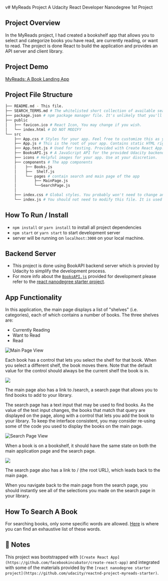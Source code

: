 v# MyReads Project
A Udacity React Developer Nanodegree 1st Project

## Project Overview
In the MyReads project, I had created a bookshelf app that allows you to select and categorize books you have read, are currently reading, or want to read. The project is done React to build the application and provides an API server and client library.

## Project Demo
[MyReads: A Book Landing App](#)

## Project File Structure
``` bash
├── README.md - This file.
├── SEARCH_TERMS.md # The whitelisted short collection of available search terms for you to use with your app.
├── package.json # npm package manager file. It's unlikely that you'll need to modify this.
├── public
│   ├── favicon.ico # React Icon, You may change if you wish.
│   └── index.html # DO NOT MODIFY
└── src
    ├── App.css # Styles for your app. Feel free to customize this as you desire.
    ├── App.js # This is the root of your app. Contains static HTML right now.
    ├── App.test.js # Used for testing. Provided with Create React App. Testing is encouraged, but not required.
    ├── BooksAPI.js # A JavaScript API for the provided Udacity backend. Instructions for the methods are below.
    ├── icons # Helpful images for your app. Use at your discretion.
    ├── components # The app components
    │    ├── Books.js
    │    ├──  Shelf.js
    │    └── pages # contain search and main page of the app
    │        ├── MainPage.js
    │        └──SearchPage.js 
    │ 
    ├── index.css # Global styles. You probably won't need to change anything here.
    └── index.js # You should not need to modify this file. It is used for DOM rendering only.
```
## How To Run / Install

- `npm install` or `yarn install` to install all project dependencies
- `npm start` or `yarn start` to start development server
- server will be running on `localhost:3000` on your local  machine.

## Backend Server
- This project is done using BookAPI backend server which is provied by Udacity to simplify the development process.
- For more info about the [`BooksAPI.js`](src/BooksAPI.js) provided for development please refer to the [react nanodegree starter project](https://github.com/udacity/reactnd-project-myreads-starter).

## App Functionality
In this application, the main page displays a list of "shelves" (i.e. categories), each of which contains a number of books. The three shelves are:

* Currently Reading
* Want to Read
* Read

![Main Page View](https://video.udacity-data.com/topher/2017/May/590c0f12_react-project1-a/react-project1-a.png)

Each book has a control that lets you select the shelf for that book. When you select a different shelf, the book moves there. Note that the default value for the control should always be the current shelf the book is in.

![](https://video.udacity-data.com/topher/2017/May/590c0f26_react-project1-b/react-project1-b.png)

The main page also has a link to /search, a search page that allows you to find books to add to your library.

The search page has a text input that may be used to find books. As the value of the text input changes, the books that match that query are displayed on the page, along with a control that lets you add the book to your library. To keep the interface consistent, you may consider re-using some of the code you used to display the books on the main page.

![Search Page View](https://video.udacity-data.com/topher/2017/December/5a3c22b9_screen-shot-2017-12-21-at-1.06.59-pm/screen-shot-2017-12-21-at-1.06.59-pm.png)

When a book is on a bookshelf, it should have the same state on both the main application page and the search page.

![](https://video.udacity-data.com/topher/2017/July/595d48a9_correct-use-of-state/correct-use-of-state.gif)

The search page also has a link to / (the root URL), which leads back to the main page.

When you navigate back to the main page from the search page, you should instantly see all of the selections you made on the search page in your library.

## How To Search A Book
For searching books, only some specific words are allowed. [Here](SEARCH_TERMS.md) is where you can find an exhaustive list of these words.

## **📓 Notes**

This project was bootstrapped with `[Create React App](https://github.com/facebookincubator/create-react-app)` and integrated with some of the materials provided by the `[react nanodegree starter project](https://github.com/udacity/reactnd-project-myreads-starter)`.
